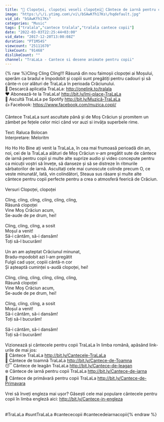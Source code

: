 ```yaml
---
title: "🔔 Clopoței, clopoței veseli clopoței🔔 Cântece de iarnă pentru copii | Cântece TraLaLa"
image: "https:\/\/i.ytimg.com\/vi\/bSAwKfh17Ks\/hqdefault.jpg"
vid_id: "bSAwKfh17Ks"
categories: "Music"
tags: ["tralala","cantece tralala","tralala cantece copii"]
date: "2022-03-03T22:25:44+03:00"
vid_date: "2017-12-20T13:00:08Z"
duration: "PT1M54S"
viewcount: "25111670"
likeCount: "91468"
dislikeCount: ""
channel: "TraLaLa - Cantece si desene animate pentru copii"
---
```

{% raw %}Cling Cling Cling!!! Răsună din nou faimoșii clopoței ai Moșului, sperăm ca bradul e împodobit și copiii sunt pregătiți pentru cadouri și să cânte-n cor alături de TraLaLa în perioada Crăciunului. <br /> 📱 Descarcă aplicația TraLaLa: <a rel="nofollow" target="blank" href="http://onelink.to/tralala">http://onelink.to/tralala</a><br />❤️ Abonează-te la TraLaLa! <a rel="nofollow" target="blank" href="http://bit.ly/Imi-place-TraLaLa">http://bit.ly/Imi-place-TraLaLa</a><br />🎵 Ascultă TraLaLa pe Spotify  <a rel="nofollow" target="blank" href="http://bit.ly/Muzică-TraLaLa">http://bit.ly/Muzică-TraLaLa</a><br />👍 Facebook: <a rel="nofollow" target="blank" href="https://www.facebook.com/muzica.copii/">https://www.facebook.com/muzica.copii/</a><br /><br />Cântece TraLaLa sunt ascultate până și de Moș Crăciun și promitem un zâmbet pe fețele celor mici când vor auzi si invăța superbele rime.<br /><br />Text: Raluca Bolocan<br />Interpretare: Meloritm<br /><br />Ho Ho Ho Bine ați venit la TraLaLa, în cea mai frumoasă perioadă din an, noi, cei de la TraLaLa alături de Moș Crăciun v-am pregătit sute de cântece de iarnă pentru copii și multe alte suprize audio și video concepute pentru ca micuții voștri să învețe, să danseze și să se distreze în ritmurile sărbatorilor de iarnă. Ascultați cele mai cunoscute colinde precum O, ce veste minunată!, Iată, vin colindători, Steaua sus răsare și multe alte cântece pentru copii perfecte pentru a crea o atmosferă feerică de Crăciun. <br /><br />Versuri Clopoței, clopoței <br /><br />Cling, cling, cling, cling, cling, cling,<br />Răsună clopoței<br />Vine Moș Crăciun acum,<br />Se-aude de pe drum, hei!<br /><br />Cling, cling, cling, a sosit<br />Moșul a venit!<br />Să-i cântăm, să-i dansăm!<br />Toți să-l bucurăm!<br /><br />Un an am așteptat Crăciunul minunat,<br />Bradu-mpodobit azi l-am pregătit<br />Fulgii cad ușor, copiii cântă-n cor<br />Și așteaptă cuminței s-audă clopoței, hei!<br /><br />Cling, cling, cling, cling, cling, cling,<br />Răsună clopoței<br />Vine Moș Crăciun acum,<br />Se-aude de pe drum, hei!<br /><br />Cling, cling, cling, a sosit<br />Moșul a venit!<br />Să-i cântăm, să-i dansăm!<br />Toți să-l bucurăm!<br /><br />Să-i cântăm, să-i dansăm!<br />Toți să-l bucurăm!<br /><br />Vizionează și cântecele pentru copii TraLaLa în limba română, apăsând link-urile de mai jos: <br />🎵 Cântece TraLaLa <a rel="nofollow" target="blank" href="http://bit.ly/Cantecele-TraLaLa">http://bit.ly/Cantecele-TraLaLa</a><br />🍁 Cântece de toamnă TraLaLa <a rel="nofollow" target="blank" href="http://bit.ly/Cantece-de-Toamna">http://bit.ly/Cantece-de-Toamna</a> <br />😴 Cântece de leagăn TraLaLa <a rel="nofollow" target="blank" href="http://bit.ly/Cantece-de-leagan">http://bit.ly/Cantece-de-leagan</a> <br />❄️ Cântece de iarnă pentru copii TraLaLa <a rel="nofollow" target="blank" href="http://bit.ly/Cantece-de-iarna">http://bit.ly/Cantece-de-iarna</a><br />🌼 Cântece de primăvară pentru copii TraLaLa <a rel="nofollow" target="blank" href="http://bit.ly/Cantece-de-Primavara">http://bit.ly/Cantece-de-Primavara</a><br /><br />Vrei să înveți engleza mai ușor? Găsești cele mai populare cântecele pentru copii în limba engleză aici: <a rel="nofollow" target="blank" href="http://bit.ly/Cantece-in-engleza">http://bit.ly/Cantece-in-engleza</a> <br /><br /><br />#TraLaLa #suntTraLaLa #cantececopii #cantecedeiarnacopii{% endraw %}
